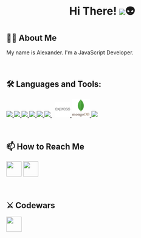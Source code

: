 <h1 align="center">Hi There! <img src="https://media.giphy.com/media/hvRJCLFzcasrR4ia7z/giphy.gif" width="20">👽</h1>

## 👨‍💻 About Me
<p>My name is Alexander.
I'm a JavaScript Developer.
</p>
<br/>

## 🛠 Languages and Tools:
<p align="left">
    <a href="https://developer.mozilla.org/en-US/docs/Web/JavaScript" target="_blank"> <img src="https://img.icons8.com/color/48/000000/javascript.png"/>       </a> 
    <a href="https://reactjs.org/" target="_blank"> <img src="https://img.icons8.com/color/48/000000/react-native.png"/> </a>
    <a href="https://redux.js.org" target="_blank"> <img src="https://img.icons8.com/color/48/000000/redux.png"/> </a> 
    <a href="https://www.w3.org/html/" target="_blank"> <img src="https://img.icons8.com/color/48/000000/html-5.png"/> </a> 
    <a href="https://www.w3schools.com/css/" target="_blank"> <img src="https://img.icons8.com/color/48/000000/css3.png"/> </a> 
    <a style="padding-right:8px;" href="https://nodejs.org" target="_blank"> <img src="https://img.icons8.com/color/48/000000/nodejs.png"/> </a> 
    <a href="https://expressjs.com" target="_blank"> <img src="https://raw.githubusercontent.com/devicons/devicon/master/icons/express/express-original-wordmark.svg" alt="express" width="40" height="40"/> </a>
    <a href="https://www.mongodb.com/" target="_blank"> <img src="https://raw.githubusercontent.com/devicons/devicon/master/icons/mongodb/mongodb-original-wordmark.svg" alt="mongodb" width="48" height="48"/> </a> 
    <a href="https://www.postgresql.org/" target="_blank"> <img src="https://img.icons8.com/color/48/000000/postgresql"/> </a>     
</p>
<br/>

## 📫 How to Reach Me
<p align="left">
  <a href = "mailto:innempaya@gmail.com"><img src="https://cdn.icon-icons.com/icons2/2631/PNG/512/gmail_new_logo_icon_159149.png" width="40" height="40"/></a>
  <a href = "https://t.me/innerempaya"/><img src="https://upload.wikimedia.org/wikipedia/commons/thumb/5/5c/Telegram_Messenger.png/640px-Telegram_Messenger.png" width="40" height="40"/></a>
</p>
</br>

## ⚔️ Codewars 
<a href="https://www.codewars.com/users/innerEmpaya" target="_blank"> <img src="https://docs.codewars.com/logo.svg" width="40" height="40"/> </a>
